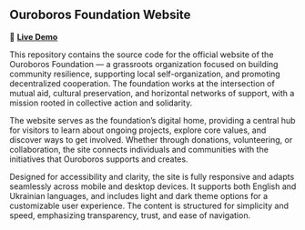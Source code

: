 ## Ouroboros Foundation Website
🔗 [**Live Demo**](https://levkobe.github.io/ouroboros/)

This repository contains the source code for the official website of the Ouroboros Foundation — a grassroots organization focused on building community resilience, supporting local self-organization, and promoting decentralized cooperation. The foundation works at the intersection of mutual aid, cultural preservation, and horizontal networks of support, with a mission rooted in collective action and solidarity.

The website serves as the foundation’s digital home, providing a central hub for visitors to learn about ongoing projects, explore core values, and discover ways to get involved. Whether through donations, volunteering, or collaboration, the site connects individuals and communities with the initiatives that Ouroboros supports and creates.

Designed for accessibility and clarity, the site is fully responsive and adapts seamlessly across mobile and desktop devices. It supports both English and Ukrainian languages, and includes light and dark theme options for a customizable user experience. The content is structured for simplicity and speed, emphasizing transparency, trust, and ease of navigation.

